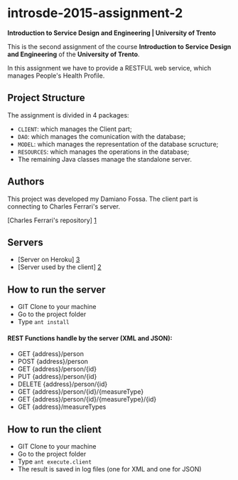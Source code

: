 # introsde-2015-assignment-2

**Introduction to Service Design and Engineering | University of Trento**

This is the second assignment of the course **Introduction to Service Design and Engineering** of the **University of Trento**.

In this assignment we have to provide a RESTFUL web service, which manages People's Health Profile.

## Project Structure

The assignment is divided in 4 packages:

* `CLIENT`: which manages the Client part;
* `DAO`: which manages the comunication with the database;
* `MODEL`: which manages the representation of the database scructure;
* `RESOURCES`: which manages the operations in the database;
* The remaining Java classes manage the standalone server.

## Authors

This project was developed my Damiano Fossa. The client part is connecting to Charles Ferrari's server.

[Charles Ferrari's repository] [1]

## Servers

* [Server on Heroku] [3]
* [Server used by the client] [2]


## How to run the server

* GIT Clone to your machine
* Go to the project folder 
* Type `ant install`

#### REST Functions handle by the server (XML and JSON):

* GET {address}/person
* POST {address}/person
* GET {address}/person/{id}
* PUT {address}/person/{id}
* DELETE {address}/person/{id}
* GET {address}/person/{id}/{measureType}
* GET {address}/person/{id}/{measureType}/{id}
* GET {address}/measureTypes




## How to run the client

* GIT Clone to your machine
* Go to the project folder 
* Type `ant execute.client`
* The result is saved in log files (one for XML and one for JSON)


[1]: https://github.com/ferraricharles/introsde-2015-assignment-2
[2]: https://agile-tundra-4340.herokuapp.com/sdelab
[3]: https://secret-bastion-8847.herokuapp.com/sdelab
